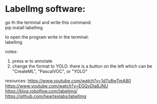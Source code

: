 # LabelImg software:

go th the terminal and write this command:  
pip install labelImg

to open the program write in the terminal:  
labelImg

notes:
1. press w to annotate
2. change the format to YOLO. there is a button on the left which can be "CreateML", "PascalVOC", or "YOLO"


resources:
https://www.youtube.com/watch?v=1d7u8wTmA80
https://www.youtube.com/watch?v=EGQyDla8JNU
https://blog.roboflow.com/labelimg/
https://github.com/heartexlabs/labelImg







